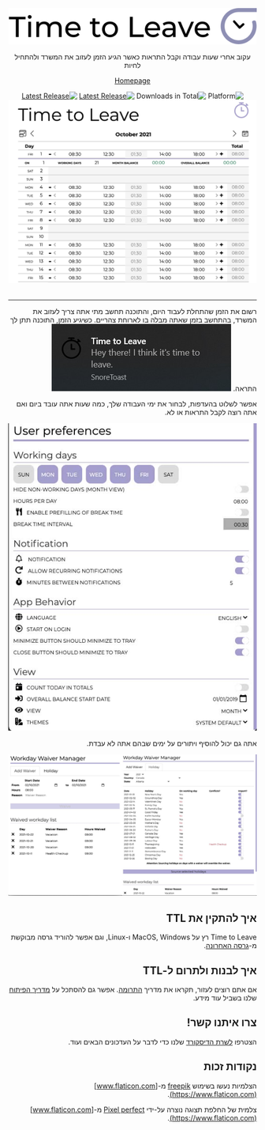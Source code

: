<div align="center" dir="rtl">
  <img src="assets/timetoleave.png" alt="Time to Leave Logo">

  <p>עקוב אחרי שעות עבודה וקבל התראות כאשר הגיע הזמן לעזוב את המשרד ולהתחיל לחיות</p>

[Homepage](https://timetoleave.app/)

<img src="https://img.shields.io/badge/platforms-Windows%20%7C%20MacOS%20%7C%20Linux-green" alt="Platform">
<img src="https://img.shields.io/github/downloads/TTLApp/time-to-leave/total" alt="Downloads in Total">
<a href="https://github.com/TTLApp/time-to-leave/releases/latest"><img src="https://img.shields.io/github/v/release/TTLApp/time-to-leave" alt="Latest Release"></a>
<a href="http://makeapullrequest.com/"><img src="https://img.shields.io/badge/PRs-welcome-purple" alt="Latest Release"></a>

   <br/>

  <img src="../images/screenshot.jpg" alt="Time to Leave Screenshot">

  <br/>

  <br/>
</div>

---

<div dir="rtl">
רשום את הזמן שהתחלת לעבוד היום, והתוכנה תחשב מתי אתה צריך לעזוב את המשרד, בהתחשב בזמן שאתה מבלה בו לארוחת צהריים. כשיגיע הזמן, התוכנה תתן לך התראה.

<img src="../images/notification.jpg" alt="Time to Leave Notification">

אפשר לשלוט בהעדפות, לבחור את ימי העבודה שלך, כמה שעות אתה עובד ביום ואם אתה רוצה לקבל התראות או לא.

<img src="../images/preferences.jpg" alt="Time to Leave Preferences">

אתה גם יכול להוסיף ויתורים על ימים שבהם אתה לא עבדת.

<img src="../images/waiver_manager.jpg" alt="Time to Leave Waiver Manager">

## איך להתקין את TTL

Time to Leave רץ על MacOS, Windows ו-Linux, וגם אפשר להוריד גרסה מבוקשת מ-[גרסה האחרונה](https://github.com/TTLApp/time-to-leave/releases/latest).

## איך לבנות ולתרום ל-TTL

אם אתם רוצים לעזור, תקראו את מדריך [התרומה](CONTRIBUTING.md).
אפשר גם להסתכל על [מדריך הפיתוח](DEVELOPMENT.md) שלנו בשביל עוד מידע.

## צרו איתנו קשר!

הצטרפו [לשרת הדיסקורד](https://discord.gg/P3KkEF5) שלנו כדי לדבר על העדכונים הבאים ועוד.

## נקודות זכות

הצלמיות נעשו בשימוש [freepik](https://www.flaticon.com/authors/freepik) מ-[www.flaticon.com](https://www.flaticon.com).

צלמית של החלפת תצוגה נוצרה על-ידי [Pixel perfect](https://www.flaticon.com/authors/pixel-perfect) מ-[www.flaticon.com](https://www.flaticon.com).

</div>
